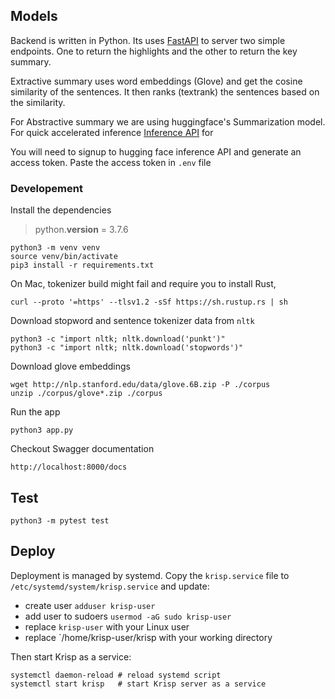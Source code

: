 ## Models

Backend is written in Python. Its uses [FastAPI](https://fastapi.tiangolo.com/) to server two simple endpoints. One to return the highlights and the other to return the key summary.

Extractive summary uses word embeddings (Glove) and get the cosine similarity of the sentences. It then ranks (textrank) the sentences based on the similarity.

For Abstractive summary we are using huggingface's Summarization model. For quick accelerated inference [Inference API](https://huggingface.co/inference-api) for

You will need to signup to  hugging face inference API and generate an access token. Paste the access token in `.env` file

### Developement

Install the dependencies

> python.__version__ = 3.7.6
```
python3 -m venv venv
source venv/bin/activate
pip3 install -r requirements.txt
```

On Mac, tokenizer build might fail and require you to install Rust, 
```
curl --proto '=https' --tlsv1.2 -sSf https://sh.rustup.rs | sh
```

Download stopword and sentence tokenizer data from `nltk`
```
python3 -c "import nltk; nltk.download('punkt')"
python3 -c "import nltk; nltk.download('stopwords')"
```

Download glove embeddings
```
wget http://nlp.stanford.edu/data/glove.6B.zip -P ./corpus
unzip ./corpus/glove*.zip ./corpus
```

Run the app
```
python3 app.py
```

Checkout Swagger documentation
```
http://localhost:8000/docs
```

## Test

```
python3 -m pytest test
```


## Deploy

Deployment is managed by systemd. Copy the `krisp.service` file to `/etc/systemd/system/krisp.service` and update:

* create user `adduser krisp-user`
* add user to sudoers `usermod -aG sudo krisp-user`
* replace `krisp-user` with your Linux user
* replace `/home/krisp-user/krisp with your working directory

Then start Krisp as a service:

```
systemctl daemon-reload # reload systemd script
systemctl start krisp   # start Krisp server as a service
```
